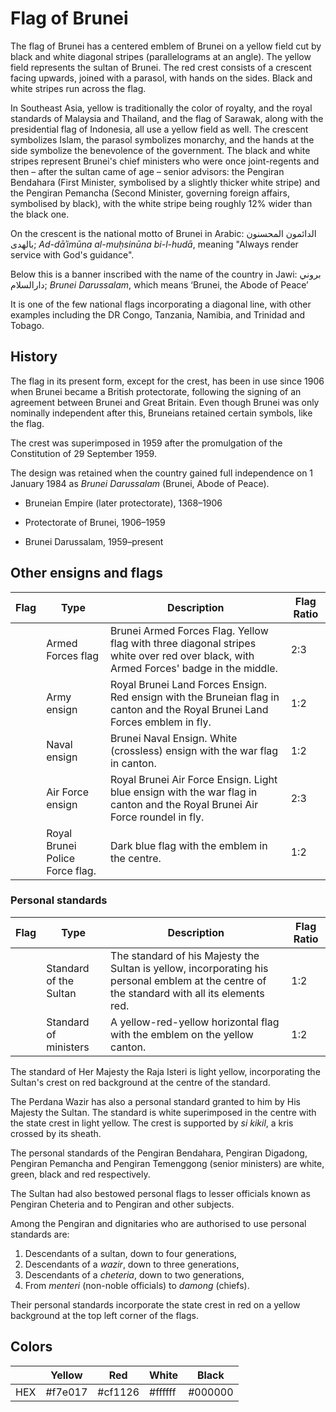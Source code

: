# Flag of Brunei

The flag of Brunei has a centered emblem of Brunei on a yellow field cut by black and white diagonal stripes (parallelograms at an angle). The yellow field represents the sultan of Brunei. The red crest consists of a crescent facing upwards, joined with a parasol, with hands on the sides. Black and white stripes run across the flag.

In Southeast Asia, yellow is traditionally the color of royalty, and the royal standards of Malaysia and Thailand, and the flag of Sarawak, along with the presidential flag of Indonesia, all use a yellow field as well. The crescent symbolizes Islam, the parasol symbolizes monarchy, and the hands at the side symbolize the benevolence of the government. The black and white stripes represent Brunei's chief ministers who were once joint-regents and then – after the sultan came of age – senior advisors: the Pengiran Bendahara (First Minister, symbolised by a slightly thicker white stripe) and the Pengiran Pemancha (Second Minister, governing foreign affairs, symbolised by black), with the white stripe being roughly 12% wider than the black one.

On the crescent is the national motto of Brunei in Arabic: الدائمون المحسنون بالهدى; *Ad-dāʾimūna al-muḥsinūna bi-l-hudā*, meaning "Always render service with God's guidance".

Below this is a banner inscribed with the name of the country in Jawi: بروني دارالسلام; *Brunei Darussalam*, which means ‘Brunei, the Abode of Peace’

It is one of the few national flags incorporating a diagonal line, with other examples including the DR Congo, Tanzania, Namibia, and Trinidad and Tobago.

## History

The flag in its present form, except for the crest, has been in use since 1906 when Brunei became a British protectorate, following the signing of an agreement between Brunei and Great Britain. Even though Brunei was only nominally independent after this, Bruneians retained certain symbols, like the flag.

The crest was superimposed in 1959 after the promulgation of the Constitution of 29 September 1959.

The design was retained when the country gained full independence on 1 January 1984 as *Brunei Darussalam* (Brunei, Abode of Peace).

-  Bruneian Empire (later protectorate), 1368–1906

-  Protectorate of Brunei, 1906–1959

-  Brunei Darussalam, 1959–present

## Other ensigns and flags

| Flag | Type                            | Description                                                                                                                          | Flag Ratio |
| :--: | ------------------------------- | ------------------------------------------------------------------------------------------------------------------------------------ | ---------- |
|      |  Armed Forces flag              | Brunei Armed Forces Flag. Yellow flag with three diagonal stripes white over red over black, with Armed Forces' badge in the middle. | 2:3        |
|      |  Army ensign                    | Royal Brunei Land Forces Ensign. Red ensign with the Bruneian flag in canton and the Royal Brunei Land Forces emblem in fly.         | 1:2        |
|      |  Naval ensign                   | Brunei Naval Ensign. White (crossless) ensign with the war flag in canton.                                                           | 1:2        |
|      |  Air Force ensign               | Royal Brunei Air Force Ensign. Light blue ensign with the war flag in canton and the Royal Brunei Air Force roundel in fly.          | 2:3        |
|      | Royal Brunei Police Force flag. | Dark blue flag with the emblem in the centre.                                                                                        | 1:2        |

### Personal standards

| Flag | Type                   | Description                                                                                                                                  | Flag Ratio |
| :--: | ---------------------- | -------------------------------------------------------------------------------------------------------------------------------------------- | ---------- |
|      | Standard of the Sultan | The standard of his Majesty the Sultan is yellow, incorporating his personal emblem at the centre of the standard with all its elements red. | 1:2        |
|      | Standard of ministers  | A yellow-red-yellow horizontal flag with the emblem on the yellow canton.                                                                    | 1:2        |

The standard of Her Majesty the Raja Isteri is light yellow, incorporating the Sultan's crest on red background at the centre of the standard.

The Perdana Wazir has also a personal standard granted to him by His Majesty the Sultan. The standard is white superimposed in the centre with the state crest in light yellow. The crest is supported by *si kikil*, a kris crossed by its sheath.

The personal standards of the Pengiran Bendahara, Pengiran Digadong, Pengiran Pemancha and Pengiran Temenggong (senior ministers) are white, green, black and red respectively.

The Sultan had also bestowed personal flags to lesser officials known as Pengiran Cheteria and to Pengiran and other subjects.

Among the Pengiran and dignitaries who are authorised to use personal standards are:

1. Descendants of a sultan, down to four generations,
2. Descendants of a *wazir*, down to three generations,
3. Descendants of a *cheteria*, down to two generations,
4. From *menteri* (non-noble officials) to *damong* (chiefs).

Their personal standards incorporate the state crest in red on a yellow background at the top left corner of the flags.

## Colors

|     | Yellow  | Red     | White   | Black   |
| --- | ------- | ------- | ------- | ------- |
| HEX | #f7e017 | #cf1126 | #ffffff | #000000 |
